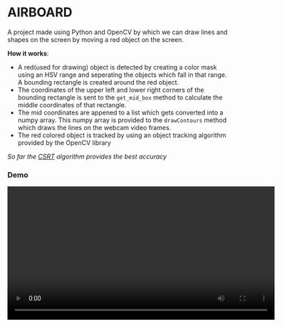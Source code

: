 # AIRBOARD

A project made using Python and OpenCV by which we can draw lines and shapes on the screen by moving a red object on the screen.

**How it works**:

- A red(used for drawing) object is detected by creating a color mask using an HSV range and seperating the objects which fall in that range. A bounding rectangle is created around the red object.
- The coordinates of the upper left and lower right corners of the bounding rectangle is sent to the `get_mid_box` method to calculate the middle coordinates of that rectangle.
- The mid coordinates are appened to a list which gets converted into a numpy array. This numpy array is provided to the `drawContours` method which draws the lines on the webcam video frames.
- The red colored object is tracked by using an object tracking algorithm provided by the OpenCV library

*So far the [CSRT](https://arxiv.org/pdf/1611.08461.pdf) algorithm provides the best accuracy*

### Demo

<video src="assets/demo.mp4" controls="controls" width="600px"></video>